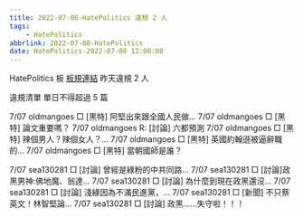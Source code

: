 ```yaml
---
title: 2022-07-08-HatePolitics 違規 2 人
tags:
    - HatePolitics
abbrlink: 2022-07-08-HatePolitics
date: HatePolitics-2022-07-08 12:00:00
---
```

HatePolitics 板 [板規連結](https://www.ptt.cc/bbs/HatePolitics/M.1617115262.A.D60.html)
昨天違規 2 人
<!-- more -->

違規清單
單日不得超過 5 篇

7/07 oldmangoes □ [黑特] 阿堅出來跟全國人民做…
7/07 oldmangoes □ [黑特] 論文重要嗎？
7/07 oldmangoes R: [討論] 六都預測
7/07 oldmangoes □ [黑特] 辣個男人？辣個女人？…
7/07 oldmangoes □ [黑特] 英國約翰遜被逼辭職的…
7/07 oldmangoes □ [黑特] 當朝國師是誰？

7/07 sea130281 □ [討論] 曾經是綠粉的中共同路…
7/07 sea130281 □ [討論]政黑男神:佛地魔、翁達…
7/07 sea130281 □ [討論] 為什麼到現在政黑還沒…
7/07 sea130281 □ [討論] 淺綠因為不滿民進黨，…
7/07 sea130281 □ [新聞] 不只蔡英文！林智堅論…
7/07 sea130281 □ [討論] 政黑......失守啦！！！